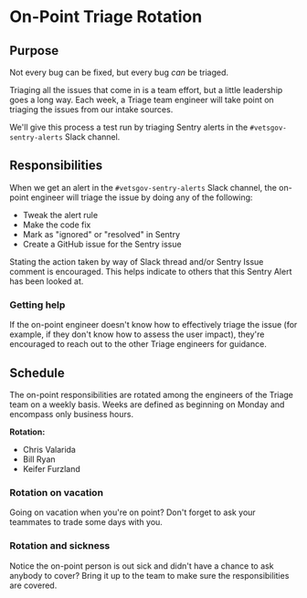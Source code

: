 # On-Point Triage Rotation

## Purpose
Not every bug can be fixed, but every bug _can_ be triaged.

Triaging all the issues that come in is a team effort, but a little leadership goes a long way. Each week, a Triage team engineer will take point on triaging the issues from our intake sources.

We'll give this process a test run by triaging Sentry alerts in the `#vetsgov-sentry-alerts` Slack channel.

## Responsibilities
When we get an alert in the `#vetsgov-sentry-alerts` Slack channel, the on-point engineer will triage the issue by doing any of the following:

- Tweak the alert rule
- Make the code fix
- Mark as "ignored" or "resolved" in Sentry
- Create a GitHub issue for the Sentry issue

Stating the action taken by way of Slack thread and/or Sentry Issue comment is encouraged. This helps indicate to others that this Sentry Alert has been looked at.

### Getting help
If the on-point engineer doesn't know how to effectively triage the issue (for example, if they don't know how to assess the user impact), they're encouraged to reach out to the other Triage engineers for guidance.


## Schedule
The on-point responsibilities are rotated among the engineers of the Triage team on a weekly basis. Weeks are defined as beginning on Monday and encompass only business hours.

**Rotation:**
- Chris Valarida
- Bill Ryan
- Keifer Furzland

### Rotation on vacation
Going on vacation when you're on point? Don't forget to ask your teammates to trade some days with you.

### Rotation and sickness
Notice the on-point person is out sick and didn't have a chance to ask anybody to cover? Bring it up to the team to make sure the responsibilities are covered.
